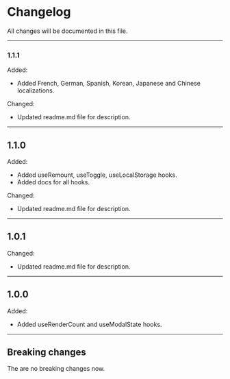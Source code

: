 # Changelog

All changes will be documented in this file.

---

### 1.1.1
Added:
- Added French, German, Spanish, Korean, Japanese and Chinese localizations.

Changed:
- Updated readme.md file for description.

---

## 1.1.0
Added:
- Added useRemount, useToggle, useLocalStorage hooks.
- Added docs for all hooks.

Changed:
- Updated readme.md file for description.

---

## 1.0.1
Changed:
- Updated readme.md file for description.

---

## 1.0.0
Added:
- Added useRenderCount and useModalState hooks.

---

## Breaking changes

The are no breaking changes now.
